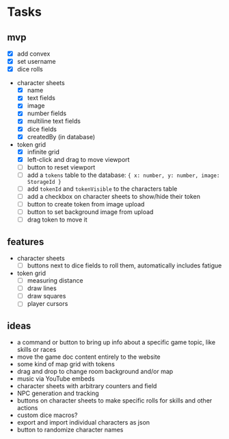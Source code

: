 # Tasks

## mvp

- [x] add convex
- [x] set username
- [x] dice rolls
- character sheets
  - [x] name
  - [x] text fields
  - [x] image
  - [x] number fields
  - [x] multiline text fields
  - [x] dice fields
  - [x] createdBy (in database)
- token grid
  - [x] infinite grid
  - [x] left-click and drag to move viewport
  - [ ] button to reset viewport
  - [ ] add a `tokens` table to the database: `{ x: number, y: number, image: StorageId }`
  - [ ] add `tokenId` and `tokenVisible` to the characters table
  - [ ] add a checkbox on character sheets to show/hide their token
  - [ ] button to create token from image upload
  - [ ] button to set background image from upload
  - [ ] drag token to move it

## features

- character sheets
  - [ ] buttons next to dice fields to roll them, automatically includes fatigue
- token grid
  - [ ] measuring distance
  - [ ] draw lines
  - [ ] draw squares
  - [ ] player cursors

## ideas

- a command or button to bring up info about a specific game topic, like skills or races
- move the game doc content entirely to the website
- some kind of map grid with tokens
- drag and drop to change room background and/or map
- music via YouTube embeds
- character sheets with arbitrary counters and field
- NPC generation and tracking
- buttons on character sheets to make specific rolls for skills and other actions
- custom dice macros?
- export and import individual characters as json
- button to randomize character names
